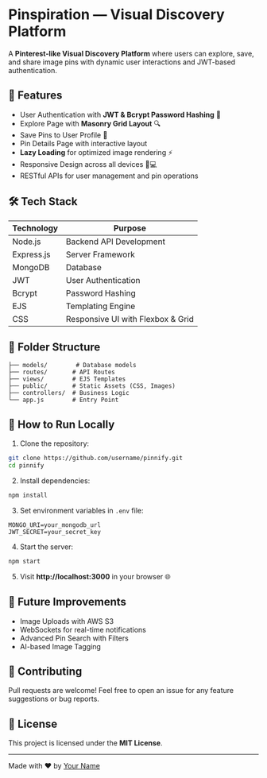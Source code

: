 # Pinspiration — Visual Discovery Platform

A **Pinterest-like Visual Discovery Platform** where users can explore, save, and share image pins with dynamic user interactions and JWT-based authentication.

## 🚀 Features
- User Authentication with **JWT & Bcrypt Password Hashing** 🔐
- Explore Page with **Masonry Grid Layout** 🔍
- Save Pins to User Profile 📌
- Pin Details Page with interactive layout
- **Lazy Loading** for optimized image rendering ⚡
- Responsive Design across all devices 📱💻
- RESTful APIs for user management and pin operations

## 🛠️ Tech Stack
| Technology     | Purpose                    |
|---------------|----------------------------|
| Node.js       | Backend API Development    |
| Express.js    | Server Framework          |
| MongoDB      | Database                  |
| JWT          | User Authentication       |
| Bcrypt       | Password Hashing         |
| EJS          | Templating Engine        |
| CSS          | Responsive UI with Flexbox & Grid |

## 📄 Folder Structure
```
├── models/        # Database models
├── routes/       # API Routes
├── views/        # EJS Templates
├── public/       # Static Assets (CSS, Images)
├── controllers/  # Business Logic
└── app.js        # Entry Point
```

## 🔑 How to Run Locally
1. Clone the repository:
```bash
git clone https://github.com/username/pinnify.git
cd pinnify
```

2. Install dependencies:
```bash
npm install
```

3. Set environment variables in `.env` file:
```
MONGO_URI=your_mongodb_url
JWT_SECRET=your_secret_key
```

4. Start the server:
```bash
npm start
```

5. Visit **http://localhost:3000** in your browser 🌐

## 🎯 Future Improvements
- Image Uploads with AWS S3
- WebSockets for real-time notifications
- Advanced Pin Search with Filters
- AI-based Image Tagging

## 📌 Contributing
Pull requests are welcome! Feel free to open an issue for any feature suggestions or bug reports.

## 📄 License
This project is licensed under the **MIT License**.

---

Made with ❤️ by [Your Name](https://github.com/username)


